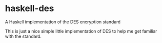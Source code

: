 haskell-des
===========

A Haskell implementation of the DES encryption standard

This is just a nice simple little implementation of DES to help me get familiar with the standard.
